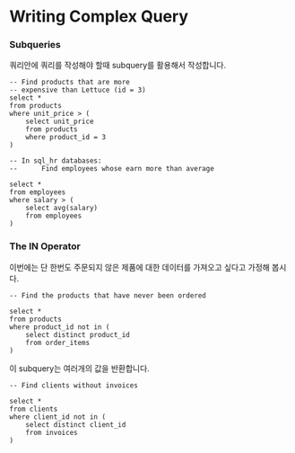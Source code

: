 # Writing Complex Query

### Subqueries

쿼리안에 쿼리를 작성해야 할때 subquery를 활용해서 작성합니다.

```mysql
-- Find products that are more
-- expensive than Lettuce (id = 3)
select *
from products
where unit_price > (
	select unit_price 
    from products
    where product_id = 3
)
```

```mysql
-- In sql_hr databases:
-- 		Find employees whose earn more than average

select *
from employees
where salary > (
	select avg(salary)
    from employees
)
```

### The IN Operator

이번에는 단 한번도 주문되지 않은 제품에 대한 데이터를 가져오고 싶다고 가정해 봅시다.

```mysql
-- Find the products that have never been ordered

select *
from products
where product_id not in (
	select distinct product_id
	from order_items
)
```

이 subquery는 여러개의 값을 반환합니다.

```mysql
-- Find clients without invoices

select *
from clients 
where client_id not in (
	select distinct client_id
    from invoices
)
```


